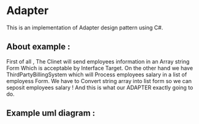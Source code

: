 # Adapter
This is an implementation of Adapter design pattern using C#.

## About example : 
First of all , The Clinet will send employees information in an Array string Form Which is acceptable by Interface Target. 
On the other hand we have ThirdPartyBillingSystem which will Process employees salary in a list of employess Form. We have to Convert string array into list form so we can seposit employees salary ! 
And this is what our ADAPTER exactly going to do.

## Example uml diagram :